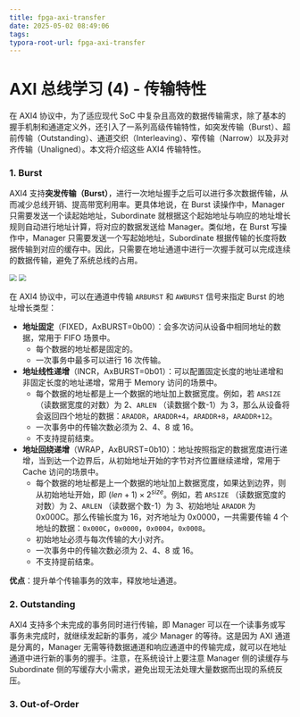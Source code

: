 ```yaml
---
title: fpga-axi-transfer
date: 2025-05-02 08:49:06
tags:
typora-root-url: fpga-axi-transfer
---
```


# AXI 总线学习 (4) - 传输特性

在 AXI4 协议中，为了适应现代 SoC 中复杂且高效的数据传输需求，除了基本的握手机制和通道定义外，还引入了一系列高级传输特性，如突发传输（Burst）、超前传输（Outstanding）、通道交织（Interleaving）、窄传输（Narrow）以及非对齐传输（Unaligned）。本文将介绍这些 AXI4 传输特性。



### 1. Burst

AXI4 支持**突发传输（Burst）**，进行一次地址握手之后可以进行多次数据传输，从而减少总线开销、提高带宽利用率。更具体地说，在 Burst 读操作中，Manager 只需要发送一个读起始地址，Subordinate 就根据这个起始地址与响应的地址增长规则自动进行地址计算，将对应的数据发送给 Manager。类似地，在 Burst 写操作中，Manager 只需要发送一个写起始地址，Subordinate 根据传输的长度将数据传输到对应的缓存中。因此，只需要在地址通道中进行一次握手就可以完成连续的数据传输，避免了系统总线的占用。

<img src="burst_read.png" style="zoom: 80%;" />

<img src="burst_write.png" style="zoom: 80%;" />

在 AXI4 协议中，可以在通道中传输 `ARBURST` 和 `AWBURST` 信号来指定 Burst 的地址增长类型：

- **地址固定**（FIXED，AxBURST=0b00）：会多次访问从设备中相同地址的数据，常用于 FIFO 场景中。
  - 每个数据的地址都是固定的。
  - 一次事务中最多可以进行 16 次传输。
- **地址线性递增**（INCR，AxBURST=0b01）：可以配置固定长度的地址递增和非固定长度的地址递增，常用于 Memory 访问的场景中。
  - 每个数据的地址都是上一个数据的地址加上数据宽度。例如，若 `ARSIZE` （读数据宽度的对数）为 2、`ARLEN` （读数据个数-1）为 3，那么从设备将会返回四个地址的数据：`ARADDR`，`ARADDR+4`，`ARADDR+8`，`ARADDR+12`。
  - 一次事务中的传输次数必须为 2、4、8 或 16。
  - 不支持提前结束。
- **地址回绕递增**（WRAP，AxBURST=0b10）：地址按照指定的数据宽度进行递增，当到达一个边界后，从初始地址开始的字节对齐位置继续递增，常用于 Cache 访问的场景中。
  - 每个数据的地址都是上一个数据的地址加上数据宽度，如果达到边界，则从初始地址开始，即 $(len+1) \times 2^{size}$。例如，若 `ARSIZE` （读数据宽度的对数）为 2、`ARLEN` （读数据个数-1）为 3、初始地址 `ARADDR` 为 0x000C。那么传输长度为 16，对齐地址为 0x0000，一共需要传输 4 个地址的数据：`0x000C`，`0x0000`，`0x0004`，`0x0008`。
  - 初始地址必须与每次传输的大小对齐。
  - 一次事务中的传输次数必须为 2、4、8 或 16。
  - 不支持提前结束。

**优点**：提升单个传输事务的效率，释放地址通道。



### 2. Outstanding

AXI4 支持多个未完成的事务同时进行传输，即 Manager 可以在一个读事务或写事务未完成时，就继续发起新的事务，减少 Manager 的等待。这是因为 AXI 通道是分离的，Manager 无需等待数据通道和响应通道中的传输完成，就可以在地址通道中进行新的事务的握手。注意，在系统设计上要注意 Manager 侧的读缓存与 Subordinate 侧的写缓存大小需求，避免出现无法处理大量数据而出现的系统反压。







### 3. Out-of-Order
